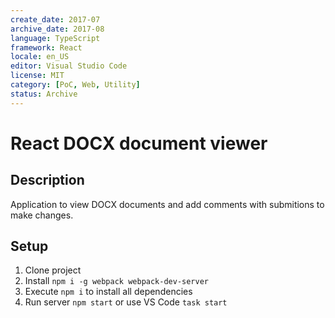 ```yaml
---
create_date: 2017-07
archive_date: 2017-08
language: TypeScript
framework: React
locale: en_US
editor: Visual Studio Code
license: MIT
category: [PoC, Web, Utility]
status: Archive
---
```


# React DOCX document viewer

## Description

Application to view DOCX documents and add comments with submitions to make changes.

## Setup

1. Clone project
2. Install `npm i -g webpack webpack-dev-server`
3. Execute `npm i` to install all dependencies
4. Run server `npm start` or use VS Code `task start`